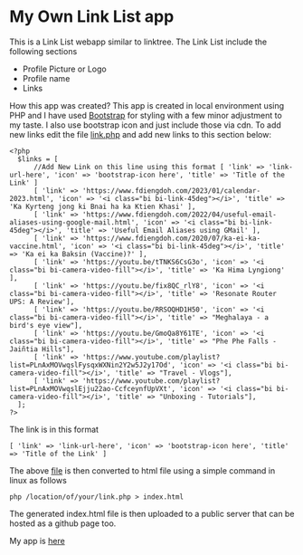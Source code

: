 # My Own Link List app

This is a Link List webapp similar to linktree. The Link List include the following sections
- Profile Picture or Logo
- Profile name
- Links

How this app was created?
This app is created in local environment using PHP and I have used [Bootstrap](https://getbootstrap.com/) for styling with a few minor adjustment to my taste. I also use bootstrap icon and just include those via cdn. To add new links edit the file [link.php](link.php) and add new links to this section below: 

```
<?php
  $links = [
      //Add New Link on this line using this format [ 'link' => 'link-url-here', 'icon' => 'bootstrap-icon here', 'title' => 'Title of the Link' ]
      [ 'link' => 'https://www.fdiengdoh.com/2023/01/calendar-2023.html', 'icon' => '<i class="bi bi-link-45deg"></i>', 'title' => 'Ka Kyrteng jong ki Bnai ha ka Ktien Khasi' ],
      [ 'link' => 'https://www.fdiengdoh.com/2022/04/useful-email-aliases-using-google-mail.html', 'icon' => '<i class="bi bi-link-45deg"></i>', 'title' => 'Useful Email Aliases using GMail' ],
      [ 'link' => 'https://www.fdiengdoh.com/2020/07/ka-ei-ka-vaccine.html', 'icon' => '<i class="bi bi-link-45deg"></i>', 'title' => 'Ka ei ka Baksin (Vaccine)?' ],
      [ 'link' => 'https://youtu.be/tTNKS6CsG3o', 'icon' => '<i class="bi bi-camera-video-fill"></i>', 'title' => 'Ka Hima Lyngiong' ],
      [ 'link' => 'https://youtu.be/fix8QC_rlY8', 'icon' => '<i class="bi bi-camera-video-fill"></i>', 'title' => 'Resonate Router UPS: A Review'],
      [ 'link' => 'https://youtu.be/RRSOQHD1H50', 'icon' => '<i class="bi bi-camera-video-fill"></i>', 'title' => "Meghalaya - a bird's eye view"],
      [ 'link' => 'https://youtu.be/GmoQa8Y61TE', 'icon' => '<i class="bi bi-camera-video-fill"></i>', 'title' => "Phe Phe Falls - Jaiñtia Hills"],
      [ 'link' => 'https://www.youtube.com/playlist?list=PLnAxMOVwqslFysqxWXNin2Y2w5J2y17Od', 'icon' => '<i class="bi bi-camera-video-fill"></i>', 'title' => "Travel - Vlogs"],
      [ 'link' => 'https://www.youtube.com/playlist?list=PLnAxMOVwqslEjju22ao-CcfceynfUpVXt', 'icon' => '<i class="bi bi-camera-video-fill"></i>', 'title' => "Unboxing - Tutorials"],
  ];
?>
```

The link is in this format

```
[ 'link' => 'link-url-here', 'icon' => 'bootstrap-icon here', 'title' => 'Title of the Link' ]
```

The above [file](link.php) is then converted to html file using a simple command in linux as follows

```
php /location/of/your/link.php > index.html
```

The generated index.html file is then uploaded to a public server that can be hosted as a github page too. 

My app is [here](https://fdh.pw)
